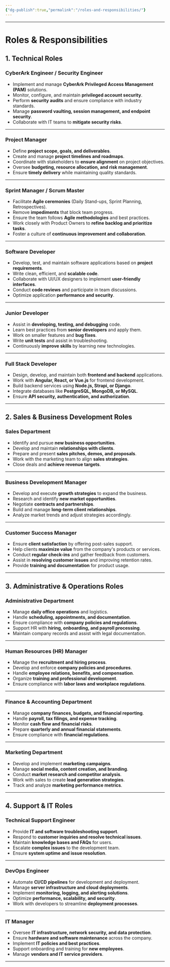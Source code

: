 ```yaml
---
{"dg-publish":true,"permalink":"/roles-and-responsibilities/"}
---
```


---

# **Roles & Responsibilities**

## **1. Technical Roles**

### **CyberArk Engineer / Security Engineer**

- Implement and manage **CyberArk Privileged Access Management (PAM)** solutions.
- Monitor, configure, and maintain **privileged account security**.
- Perform **security audits** and ensure compliance with industry standards.
- Manage **password vaulting, session management, and endpoint security**.
- Collaborate with IT teams to **mitigate security risks**.

---

### **Project Manager**

- Define **project scope, goals, and deliverables**.
- Create and manage **project timelines and roadmaps**.
- Coordinate with stakeholders to **ensure alignment** on project objectives.
- Oversee **budgeting, resource allocation, and risk management**.
- Ensure **timely delivery** while maintaining quality standards.

---

### **Sprint Manager / Scrum Master**

- Facilitate **Agile ceremonies** (Daily Stand-ups, Sprint Planning, Retrospectives).
- Remove **impediments** that block team progress.
- Ensure the team follows **Agile methodologies** and best practices.
- Work closely with Product Owners to **refine backlog and prioritize tasks**.
- Foster a culture of **continuous improvement and collaboration**.

---

### **Software Developer**

- Develop, test, and maintain software applications based on **project requirements**.
- Write clean, efficient, and **scalable code**.
- Collaborate with UI/UX designers to implement **user-friendly interfaces**.
- Conduct **code reviews** and participate in team discussions.
- Optimize application **performance and security**.

---

### **Junior Developer**

- Assist in **developing, testing, and debugging** code.
- Learn best practices from **senior developers** and apply them.
- Work on smaller features and **bug fixes**.
- Write **unit tests** and assist in troubleshooting.
- Continuously **improve skills** by learning new technologies.

---

### **Full Stack Developer**

- Design, develop, and maintain both **frontend and backend** applications.
- Work with **Angular, React, or Vue.js** for frontend development.
- Build backend services using **Node.js, Strapi, or Django**.
- Integrate databases like **PostgreSQL, MongoDB, or MySQL**.
- Ensure **API security, authentication, and authorization**.

---

## **2. Sales & Business Development Roles**

### **Sales Department**

- Identify and pursue **new business opportunities**.
- Develop and maintain **relationships with clients**.
- Prepare and present **sales pitches, demos, and proposals**.
- Work with the marketing team to align **sales strategies**.
- Close deals and **achieve revenue targets**.

---

### **Business Development Manager**

- Develop and execute **growth strategies** to expand the business.
- Research and identify **new market opportunities**.
- Negotiate **contracts and partnerships**.
- Build and manage **long-term client relationships**.
- Analyze market trends and adjust strategies accordingly.

---

### **Customer Success Manager**

- Ensure **client satisfaction** by offering post-sales support.
- Help clients **maximize value** from the company's products or services.
- Conduct **regular check-ins** and gather feedback from customers.
- Assist in **resolving customer issues** and improving retention rates.
- Provide **training and documentation** for product usage.

---

## **3. Administrative & Operations Roles**

### **Administrative Department**

- Manage **daily office operations** and logistics.
- Handle **scheduling, appointments, and documentation**.
- Ensure compliance with **company policies and regulations**.
- Support HR with **hiring, onboarding, and payroll processing**.
- Maintain company records and assist with legal documentation.

---

### **Human Resources (HR) Manager**

- Manage the **recruitment and hiring process**.
- Develop and enforce **company policies and procedures**.
- Handle **employee relations, benefits, and compensation**.
- Organize **training and professional development**.
- Ensure compliance with **labor laws and workplace regulations**.

---

### **Finance & Accounting Department**

- Manage **company finances, budgets, and financial reporting**.
- Handle **payroll, tax filings, and expense tracking**.
- Monitor **cash flow and financial risks**.
- Prepare **quarterly and annual financial statements**.
- Ensure compliance with **financial regulations**.

---

### **Marketing Department**

- Develop and implement **marketing campaigns**.
- Manage **social media, content creation, and branding**.
- Conduct **market research and competitor analysis**.
- Work with sales to create **lead generation strategies**.
- Track and analyze **marketing performance metrics**.

---

## **4. Support & IT Roles**

### **Technical Support Engineer**

- Provide **IT and software troubleshooting support**.
- Respond to **customer inquiries and resolve technical issues**.
- Maintain **knowledge bases and FAQs** for users.
- Escalate **complex issues** to the development team.
- Ensure **system uptime and issue resolution**.

---

### **DevOps Engineer**

- Automate **CI/CD pipelines** for development and deployment.
- Manage **server infrastructure and cloud deployments**.
- Implement **monitoring, logging, and alerting solutions**.
- Optimize **performance, scalability, and security**.
- Work with developers to streamline **deployment processes**.

---

### **IT Manager**

- Oversee **IT infrastructure, network security, and data protection**.
- Ensure **hardware and software maintenance** across the company.
- Implement **IT policies and best practices**.
- Support onboarding and training for **new employees**.
- Manage **vendors and IT service providers**.

---

